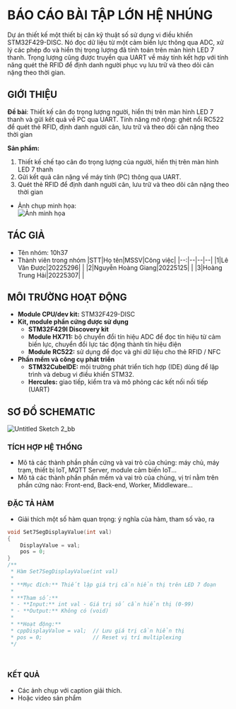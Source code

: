 # BÁO CÁO BÀI TẬP LỚN HỆ NHÚNG

Dự án thiết kế một thiết bị cân kỹ thuật số sử dụng vi điều khiển STM32F429-DISC. Nó đọc dữ liệu từ một cảm biến lực thông qua ADC, xử lý các phép đo và hiển thị trọng lượng đã tính toán trên màn hình LED 7 thanh. Trọng lượng cũng được truyền qua UART về máy tính kết hợp với tính năng quét thẻ RFID để định danh người phục vụ lưu trữ và theo dõi cân nặng theo thời gian.

## GIỚI THIỆU

__Đề bài__: Thiết kế cân đo trọng lượng người, hiển thị trên màn hình LED 7 thanh và gửi kết quả về PC qua UART. Tính năng mở rộng: ghét nổi RC522 để quét thẻ RFID, định danh người cân, lưu trữ và theo dõi cân nặng theo thời gian

__Sản phẩm:__
1. Thiết kế chế tạo cân đo trọng lượng của người, hiển thị trên màn hình LED 7 thanh
2. Gửi kết quả cân nặng về máy tính (PC) thông qua UART.
3. Quét thẻ RFID để định danh người cân, lưu trữ và theo dõi cân nặng theo thời gian
- Ảnh chụp minh họa:\
  ![Ảnh minh họa](https://soict.hust.edu.vn/wp-content/uploads/logo-soict-hust-1-1024x416.png)

## TÁC GIẢ

- Tên nhóm: 10h37
- Thành viên trong nhóm
  |STT|Họ tên|MSSV|Công việc|
  |--:|--|--|--|
  |1|Lê Văn Được|20225296|   |
  |2|Nguyễn Hoàng Giang|20225125|  |
  |3|Hoàng Trung Hải|20225307|   |

## MÔI TRƯỜNG HOẠT ĐỘNG

- **Module CPU/dev kit:** STM32F429-DISC
- **Kit, module phần cứng được sử dụng**
  + **STM32F429I Discovery kit**
  + **Module HX711:** bộ chuyển đổi tín hiệu ADC để đọc tín hiệu từ cảm biến lực, chuyển đổi lực tác động thành tín hiệu điện
  + **Module RC522:** sử dụng để đọc và ghi dữ liệu cho thẻ RFID / NFC
- **Phần mềm và công cụ phát triển**
  + **STM32CubeIDE:** môi trường phát triển tích hợp (IDE) dùng để lập trình và debug vi điều khiển STM32.
  + **Hercules:** giao tiếp, kiểm tra và mô phỏng các kết nối nối tiếp (UART)

## SƠ ĐỒ SCHEMATIC

![Untitled Sketch 2_bb](https://github.com/user-attachments/assets/2107ced8-3b4a-4645-872c-b71cd2a6ddce)



### TÍCH HỢP HỆ THỐNG

- Mô tả các thành phần phần cứng và vai trò của chúng: máy chủ, máy trạm, thiết bị IoT, MQTT Server, module cảm biến IoT...
- Mô tả các thành phần phần mềm và vai trò của chúng, vị trí nằm trên phần cứng nào: Front-end, Back-end, Worker, Middleware...

### ĐẶC TẢ HÀM

- Giải thích một số hàm quan trọng: ý nghĩa của hàm, tham số vào, ra

  
```cpp
void Set7SegDisplayValue(int val)
{
    DisplayValue = val;
    pos = 0;
}
/**
 * Hàm Set7SegDisplayValue(int val)
 * 
 * **Mục đích:** Thiết lập giá trị cần hiển thị trên LED 7 đoạn
 * 
 * **Tham số:**
 * - **Input:** int val - Giá trị số cần hiển thị (0-99)
 * - **Output:** Không có (void)
 * 
 * **Hoạt động:**
 * cppDisplayValue = val;  // Lưu giá trị cần hiển thị
 * pos = 0;                // Reset vị trí multiplexing
 */

    
  ```
  
### KẾT QUẢ

- Các ảnh chụp với caption giải thích.
- Hoặc video sản phẩm
